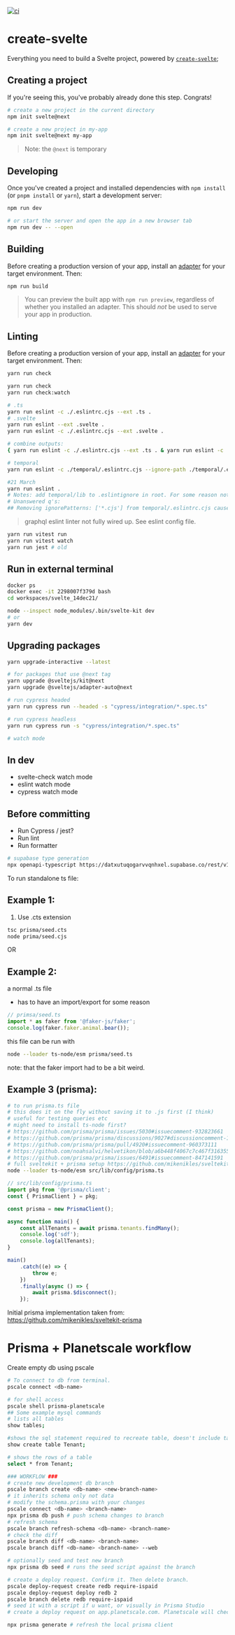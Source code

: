 [![ci](https://github.com/ambiguous48/svelte_14dec21/actions/workflows/ci.yml/badge.svg)](https://github.com/ambiguous48/svelte_14dec21/actions/workflows/ci.yml)

# create-svelte

Everything you need to build a Svelte project, powered by [`create-svelte`](https://github.com/sveltejs/kit/tree/master/packages/create-svelte);

## Creating a project

If you're seeing this, you've probably already done this step. Congrats!

```bash
# create a new project in the current directory
npm init svelte@next

# create a new project in my-app
npm init svelte@next my-app
```

> Note: the `@next` is temporary

## Developing

Once you've created a project and installed dependencies with `npm install` (or `pnpm install` or `yarn`), start a development server:

```bash
npm run dev

# or start the server and open the app in a new browser tab
npm run dev -- --open
```

## Building

Before creating a production version of your app, install an [adapter](https://kit.svelte.dev/docs#adapters) for your target environment. Then:

```bash
npm run build
```

> You can preview the built app with `npm run preview`, regardless of whether you installed an adapter. This should _not_ be used to serve your app in production.

## Linting

Before creating a production version of your app, install an [adapter](https://kit.svelte.dev/docs#adapters) for your target environment. Then:

```bash
yarn run check
```

```zsh
yarn run check
yarn run check:watch

# .ts
yarn run eslint -c ./.eslintrc.cjs --ext .ts .
# .svelte
yarn run eslint --ext .svelte .
yarn run eslint -c ./.eslintrc.cjs --ext .svelte .

# combine outputs:
{ yarn run eslint -c ./.eslintrc.cjs --ext .ts . & yarn run eslint -c ./.eslintrc.cjs --ext .svelte .; }

# temporal
yarn run eslint -c ./temporal/.eslintrc.cjs --ignore-path ./temporal/.eslintignore --ext .ts ./temporal

#21 March
yarn run eslint .
# Notes: add temporal/lib to .eslintignore in root. For some reason not picked up if placed in .eslintignore in /temporal
# Unanswered q's:
## Removing ignorePatterns: ['*.cjs'] from temporal/.eslintrc.cjs causes an error in vscode, but not when running eslint in command line?
```

> graphql eslint linter not fully wired up. See eslint config file.

```bash
yarn run vitest run
yarn run vitest watch
yarn run jest # old
```

## Run in external terminal

```bash
docker ps
docker exec -it 2298007f379d bash
cd workspaces/svelte_14dec21/

node --inspect node_modules/.bin/svelte-kit dev
# or
yarn dev
```

## Upgrading packages

```bash
yarn upgrade-interactive --latest

# for packages that use @next tag
yarn upgrade @sveltejs/kit@next
yarn upgrade @sveltejs/adapter-auto@next
```

```bash
# run cypress headed
yarn run cypress run --headed -s "cypress/integration/*.spec.ts"

# run cypress headless
yarn run cypress run -s "cypress/integration/*.spec.ts"

# watch mode

```

## In dev

- svelte-check watch mode
- eslint watch mode
- cypress watch mode

## Before committing

- Run Cypress / jest?
- Run lint
- Run formatter

```zsh
# supabase type generation
npx openapi-typescript https://datxutuqogarvvqnhxel.supabase.co/rest/v1/?apikey=eyJhbGciOiJIUzI1NiIsInR5cCI6IkpXVCJ9.eyJyb2xlIjoiYW5vbiIsImlhdCI6MTY0MzY3NTg0OSwiZXhwIjoxOTU5MjUxODQ5fQ.2Q3C3dQwhonuTMB_k2P5-E2pT60PBBd9mauiE7ibcLE --output src/lib/types/supabase.ts
```

To run standalone ts file:

## Example 1:

1. Use .cts extension

```zsh
tsc prisma/seed.cts
node prima/seed.cjs
```

OR

## Example 2:

a normal .ts file

- has to have an import/export for some reason

```ts
// primsa/seed.ts
import * as faker from '@faker-js/faker';
console.log(faker.faker.animal.bear());
```

this file can be run with

```zsh
node --loader ts-node/esm prisma/seed.ts
```

note: that the faker import had to be a bit weird.

## Example 3 (prisma):

```zsh
# to run prisma.ts file
# this does it on the fly without saving it to .js first (I think)
# useful for testing queries etc
# might need to install ts-node first?
# https://github.com/prisma/prisma/issues/5030#issuecomment-932823661
# https://github.com/prisma/prisma/discussions/9027#discussioncomment-1585810
# https://github.com/prisma/prisma/pull/4920#issuecomment-960373111
# https://github.com/noahsalvi/helvetikon/blob/a6b448f4067c7c467f31635518923a7b828e9529/src/lib/prisma.ts
# https://github.com/prisma/prisma/issues/6491#issuecomment-847141591
# full sveltekit + prisma setup https://github.com/mikenikles/sveltekit-prisma
node --loader ts-node/esm src/lib/config/prisma.ts
```

```ts
// src/lib/config/prisma.ts
import pkg from '@prisma/client';
const { PrismaClient } = pkg;

const prisma = new PrismaClient();

async function main() {
	const allTenants = await prisma.tenants.findMany();
	console.log('sdf');
	console.log(allTenants);
}

main()
	.catch((e) => {
		throw e;
	})
	.finally(async () => {
		await prisma.$disconnect();
	});
```

Initial prisma implementation taken from:
https://github.com/mikenikles/sveltekit-prisma

# Prisma + Planetscale workflow

Create empty db using pscale

```bash
# To connect to db from terminal.
pscale connect <db-name>
```

```bash
# for shell access
pscale shell prisma-planetscale
## Some example mysql commands
# lists all tables
show tables;

#shows the sql statement required to recreate table, doesn't include table data
show create table Tenant;

# shows the rows of a table
select * from Tenant;
```

```bash
### WORKFLOW ###
# create new development db branch
pscale branch create <db-name> <new-branch-name>
# it inherits schema only not data
# modify the schema.prisma with your changes
pscale connect <db-name> <branch-name>
npx prisma db push # push schema changes to branch
# refresh schema
pscale branch refresh-schema <db-name> <branch-name>
# check the diff
pscale branch diff <db-name> <branch-name>
pscale branch diff <db-name> <branch-name> --web

# optionally seed and test new branch
npx prisma db seed # runs the seed script against the branch

# create a deploy request. Confirm it. Then delete branch.
pscale deploy-request create redb require-ispaid
pscale deploy-request deploy redb 2
pscale branch delete redb require-ispaid
# seed it with a script if u want, or visually in Prisma Studio
# create a deploy request on app.planetscale.com. Planetscale will check if changes are deployable. It will also visually show the diff. If all is well, confirm the deployment to go ahead. Delete the branch. At this point, the main branch has it's original data intact AND it now has the schema changes applied.
```

```bash
npx prisma generate # refresh the local prisma client
```
